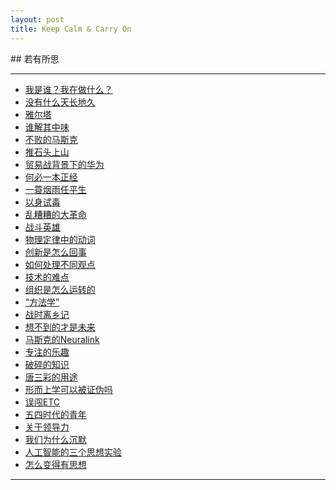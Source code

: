 ```yaml
---
layout: post
title: Keep Calm & Carry On
---
```

<link rel="stylesheet" href="/css/episode_index.css" />
## 若有所思

***

- [我是谁？我在做什么？][add31]
- [没有什么天长地久][add30]
- [雅尔塔][add29]
- [谁解其中味][add28]
- [不败的马斯克][add27]
- [推石头上山][add26]
- [贸易战背景下的华为][add25]
- [何必一本正经][add24]
- [一蓑烟雨任平生][add23]
- [以身试毒][add22]
- [乱糟糟的大革命][add21]
- [战斗英雄][add20]
- [物理定律中的动词][add19]
- [创新是怎么回事][add18]
- [如何处理不同观点][add17]
- [技术的难点][add16]
- [组织是怎么运转的][add15]
- [“方法学”][add14]
- [战时离乡记][add13]
- [想不到的才是未来][add12]
- [马斯克的Neuralink][add11]
- [专注的乐趣][add10]
- [破碎的知识][add09]
- [唐三彩的用途][add08]
- [形而上学可以被证伪吗][add07]
- [误闯ETC][add06]
- [五四时代的青年][add05]
- [关于领导力][add04]
- [我们为什么沉默][add03]
- [人工智能的三个思想实验][add02]
- [怎么变得有思想][add01]

[add01]:http://about.uuspider.com/2019/06/02/thinking.html
[add02]:http://about.uuspider.com/2019/06/03/ai_experiments.html
[add03]:http://about.uuspider.com/2019/06/04/no_word.html
[add04]:http://about.uuspider.com/2019/06/05/leader.html
[add05]:http://about.uuspider.com/2019/06/06/ws.html
[add06]:http://about.uuspider.com/2019/06/07/jump_etc.html
[add07]:http://about.uuspider.com/2019/06/08/metaphysical.html
[add08]:http://about.uuspider.com/2019/06/12/burial.html
[add09]:http://about.uuspider.com/2019/06/13/broken_knowledge.html
[add10]:http://about.uuspider.com/2019/06/14/be_absorbed_in.html
[add11]:http://about.uuspider.com/2019/06/15/neuralink.html
[add12]:http://about.uuspider.com/2019/06/16/future.html
[add13]:http://about.uuspider.com/2019/06/22/in_war.html
[add14]:http://about.uuspider.com/2019/07/08/gtd.html
[add15]:http://about.uuspider.com/2019/12/28/organization.html
[add16]:http://about.uuspider.com/2019/12/29/tech.html
[add17]:http://about.uuspider.com/2020/01/31/private_opinions.html
[add18]:http://about.uuspider.com/2020/02/05/innovation.html
[add19]:http://about.uuspider.com/2020/02/07/understanding_your_work.html
[add20]:http://about.uuspider.com/2020/02/10/battlefront_hero.html
[add21]:http://about.uuspider.com/2020/05/07/French_Revolution.html
[add22]:http://about.uuspider.com/2020/05/08/sci.html
[add23]:http://about.uuspider.com/2020/05/09/wander.html
[add24]:http://about.uuspider.com/2020/05/11/textbook.html
[add25]:http://about.uuspider.com/2020/05/27/huawei.html
[add26]:http://about.uuspider.com/2020/06/20/to_live.html
[add27]:http://about.uuspider.com/2020/06/21/musk.html
[add28]:http://about.uuspider.com/2020/07/12/language.html
[add29]:http://about.uuspider.com/2021/05/03/Yalta.html
[add30]:http://about.uuspider.com/2021/05/09/gtd.html
[add31]:http://about.uuspider.com/2021/09/25/whatdoing.html

***
